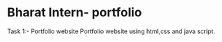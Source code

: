 # Bharat Intern- portfolio 
Task 1:- Portfolio website
Portfolio website using html,css and java script.
